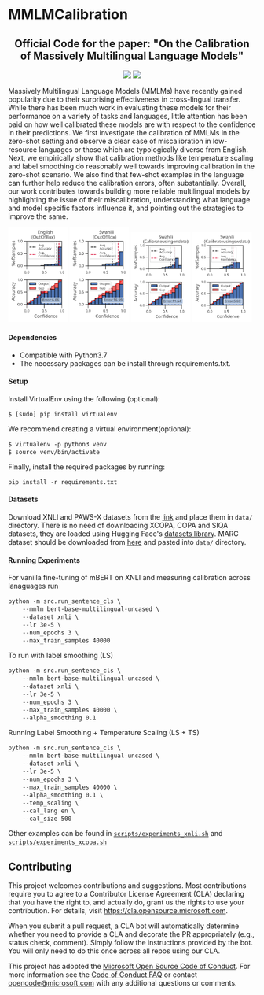 # MMLMCalibration

<h2 align="center">
  Official Code for the paper: "On the Calibration of Massively Multilingual Language Models"
</h2>

<p align="center">
  <a href="https://2022.emnlp.org/"><img src="https://img.shields.io/badge/EMNLP%20-2022-blue"></a>
  <a href="https://github.com/microsoft/MMLMCalibration/blob/main/LICENSE">
    <img src="https://img.shields.io/badge/License-MIT-green">
  </a>
</p>


Massively Multilingual Language Models (MMLMs) have recently gained popularity due to their surprising effectiveness in cross-lingual transfer. While there has been much work in evaluating these models for their performance on a variety of tasks and languages, little attention has been paid on how well calibrated these models are with respect to the confidence in their predictions. We first investigate the calibration of MMLMs in the zero-shot setting and observe a clear case of miscalibration in low-resource languages or those which are typologically diverse from English. Next, we empirically show that calibration methods like temperature scaling and label smoothing do reasonably well towards improving calibration in the zero-shot scenario. We also find that few-shot examples in the language can further help reduce the calibration errors, often substantially. Overall, our work contributes towards building more reliable multilingual models by highlighting the issue of their miscalibration, understanding what language and model specific factors influence it, and pointing out the strategies to improve the same.

<p float="middle">
  <img src="images/en_oob.svg" width="24%" />
  <img src="images/sw_oob.svg" width="24%"/>
  <img src="images/sw_zs_cali.svg" width="24%"/>
  <img src="images/sw_fs_cali.svg" width="24%"/>
</p>



#### Dependencies
- Compatible with Python3.7
- The necessary packages can be install through requirements.txt.

#### Setup
Install VirtualEnv using the following (optional):

```shell
$ [sudo] pip install virtualenv
```
We recommend creating a virtual environment(optional):

```shell
$ virtualenv -p python3 venv
$ source venv/bin/activate
```
Finally, install the required packages by running:

```shell
pip install -r requirements.txt
```

#### Datasets

Download XNLI and PAWS-X datasets from the [link](https://drive.google.com/file/d/14hkXccY8bWUN_po2hQ699QgdYJJ_qSuO/view?usp=sharing) and place them in `data/` directory. There is no need of downloading XCOPA, COPA and SIQA datasets, they are loaded using Hugging Face's [datasets library](https://huggingface.co/docs/datasets/index). MARC dataset should be downloaded from [here](https://registry.opendata.aws/amazon-reviews-ml/) and pasted into `data/` directory.

#### Running Experiments

For vanilla fine-tuning of mBERT on XNLI and measuring calibration across lanaguages run
```
python -m src.run_sentence_cls \
    --mmlm bert-base-multilingual-uncased \
    --dataset xnli \
    --lr 3e-5 \
    --num_epochs 3 \
    --max_train_samples 40000
```

To run with label smoothing (LS)
```
python -m src.run_sentence_cls \
    --mmlm bert-base-multilingual-uncased \
    --dataset xnli \
    --lr 3e-5 \
    --num_epochs 3 \
    --max_train_samples 40000 \
    --alpha_smoothing 0.1
```

Running Label Smoothing + Temperature Scaling (LS + TS)
```
python -m src.run_sentence_cls \
    --mmlm bert-base-multilingual-uncased \
    --dataset xnli \
    --lr 3e-5 \
    --num_epochs 3 \
    --max_train_samples 40000 \
    --alpha_smoothing 0.1 \
    --temp_scaling \
    --cal_lang en \
    --cal_size 500
```

Other examples can be found in [`scripts/experiments_xnli.sh`](scripts/experiments_xnli.sh) and [`scripts/experiments_xcopa.sh`](scripts/experiments_xcopa.sh)

## Contributing

This project welcomes contributions and suggestions.  Most contributions require you to agree to a
Contributor License Agreement (CLA) declaring that you have the right to, and actually do, grant us
the rights to use your contribution. For details, visit https://cla.opensource.microsoft.com.

When you submit a pull request, a CLA bot will automatically determine whether you need to provide
a CLA and decorate the PR appropriately (e.g., status check, comment). Simply follow the instructions
provided by the bot. You will only need to do this once across all repos using our CLA.

This project has adopted the [Microsoft Open Source Code of Conduct](https://opensource.microsoft.com/codeofconduct/).
For more information see the [Code of Conduct FAQ](https://opensource.microsoft.com/codeofconduct/faq/) or
contact [opencode@microsoft.com](mailto:opencode@microsoft.com) with any additional questions or comments.
